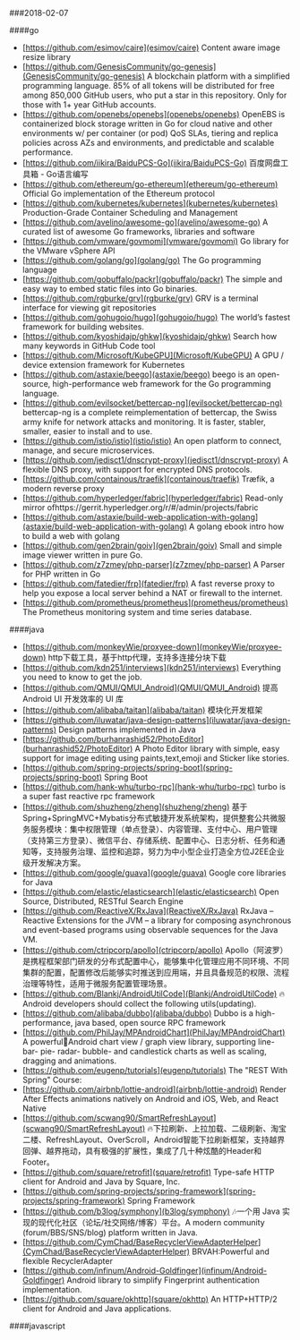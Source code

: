 ###2018-02-07

####go
* [https://github.com/esimov/caire](esimov/caire) Content aware image resize library
* [https://github.com/GenesisCommunity/go-genesis](GenesisCommunity/go-genesis) A blockchain platform with a simplified programming language. 85% of all tokens will be distributed for free among 850,000 GitHub users, who put a star in this repository. Only for those with 1+ year GitHub accounts.
* [https://github.com/openebs/openebs](openebs/openebs) OpenEBS is containerized block storage written in Go for cloud native and other environments w/ per container (or pod) QoS SLAs, tiering and replica policies across AZs and environments, and predictable and scalable performance.
* [https://github.com/iikira/BaiduPCS-Go](iikira/BaiduPCS-Go) 百度网盘工具箱 - Go语言编写
* [https://github.com/ethereum/go-ethereum](ethereum/go-ethereum) Official Go implementation of the Ethereum protocol
* [https://github.com/kubernetes/kubernetes](kubernetes/kubernetes) Production-Grade Container Scheduling and Management
* [https://github.com/avelino/awesome-go](avelino/awesome-go) A curated list of awesome Go frameworks, libraries and software
* [https://github.com/vmware/govmomi](vmware/govmomi) Go library for the VMware vSphere API
* [https://github.com/golang/go](golang/go) The Go programming language
* [https://github.com/gobuffalo/packr](gobuffalo/packr) The simple and easy way to embed static files into Go binaries.
* [https://github.com/rgburke/grv](rgburke/grv) GRV is a terminal interface for viewing git repositories
* [https://github.com/gohugoio/hugo](gohugoio/hugo) The world’s fastest framework for building websites.
* [https://github.com/kyoshidajp/ghkw](kyoshidajp/ghkw) Search how many keywords in GitHub Code tool
* [https://github.com/Microsoft/KubeGPU](Microsoft/KubeGPU) A GPU / device extension framework for Kubernetes
* [https://github.com/astaxie/beego](astaxie/beego) beego is an open-source, high-performance web framework for the Go programming language.
* [https://github.com/evilsocket/bettercap-ng](evilsocket/bettercap-ng) bettercap-ng is a complete reimplementation of bettercap, the Swiss army knife for network attacks and monitoring. It is faster, stabler, smaller, easier to install and to use.
* [https://github.com/istio/istio](istio/istio) An open platform to connect, manage, and secure microservices.
* [https://github.com/jedisct1/dnscrypt-proxy](jedisct1/dnscrypt-proxy) A flexible DNS proxy, with support for encrypted DNS protocols.
* [https://github.com/containous/traefik](containous/traefik) Træfik, a modern reverse proxy
* [https://github.com/hyperledger/fabric](hyperledger/fabric) Read-only mirror ofhttps://gerrit.hyperledger.org/r/#/admin/projects/fabric
* [https://github.com/astaxie/build-web-application-with-golang](astaxie/build-web-application-with-golang) A golang ebook intro how to build a web with golang
* [https://github.com/gen2brain/goiv](gen2brain/goiv) Small and simple image viewer written in pure Go.
* [https://github.com/z7zmey/php-parser](z7zmey/php-parser) A Parser for PHP written in Go
* [https://github.com/fatedier/frp](fatedier/frp) A fast reverse proxy to help you expose a local server behind a NAT or firewall to the internet.
* [https://github.com/prometheus/prometheus](prometheus/prometheus) The Prometheus monitoring system and time series database.

####java
* [https://github.com/monkeyWie/proxyee-down](monkeyWie/proxyee-down) http下载工具，基于http代理，支持多连接分块下载
* [https://github.com/kdn251/interviews](kdn251/interviews) Everything you need to know to get the job.
* [https://github.com/QMUI/QMUI_Android](QMUI/QMUI_Android) 提高 Android UI 开发效率的 UI 库
* [https://github.com/alibaba/taitan](alibaba/taitan) 模块化开发框架
* [https://github.com/iluwatar/java-design-patterns](iluwatar/java-design-patterns) Design patterns implemented in Java
* [https://github.com/burhanrashid52/PhotoEditor](burhanrashid52/PhotoEditor) A Photo Editor library with simple, easy support for image editing using paints,text,emoji and Sticker like stories.
* [https://github.com/spring-projects/spring-boot](spring-projects/spring-boot) Spring Boot
* [https://github.com/hank-whu/turbo-rpc](hank-whu/turbo-rpc) turbo is a super fast reactive rpc framework
* [https://github.com/shuzheng/zheng](shuzheng/zheng) 基于Spring+SpringMVC+Mybatis分布式敏捷开发系统架构，提供整套公共微服务服务模块：集中权限管理（单点登录）、内容管理、支付中心、用户管理（支持第三方登录）、微信平台、存储系统、配置中心、日志分析、任务和通知等，支持服务治理、监控和追踪，努力为中小型企业打造全方位J2EE企业级开发解决方案。
* [https://github.com/google/guava](google/guava) Google core libraries for Java
* [https://github.com/elastic/elasticsearch](elastic/elasticsearch) Open Source, Distributed, RESTful Search Engine
* [https://github.com/ReactiveX/RxJava](ReactiveX/RxJava) RxJava – Reactive Extensions for the JVM – a library for composing asynchronous and event-based programs using observable sequences for the Java VM.
* [https://github.com/ctripcorp/apollo](ctripcorp/apollo) Apollo（阿波罗）是携程框架部门研发的分布式配置中心，能够集中化管理应用不同环境、不同集群的配置，配置修改后能够实时推送到应用端，并且具备规范的权限、流程治理等特性，适用于微服务配置管理场景。
* [https://github.com/Blankj/AndroidUtilCode](Blankj/AndroidUtilCode) 🔥Android developers should collect the following utils(updating).
* [https://github.com/alibaba/dubbo](alibaba/dubbo) Dubbo is a high-performance, java based, open source RPC framework
* [https://github.com/PhilJay/MPAndroidChart](PhilJay/MPAndroidChart) A powerful🚀Android chart view / graph view library, supporting line- bar- pie- radar- bubble- and candlestick charts as well as scaling, dragging and animations.
* [https://github.com/eugenp/tutorials](eugenp/tutorials) The "REST With Spring" Course:
* [https://github.com/airbnb/lottie-android](airbnb/lottie-android) Render After Effects animations natively on Android and iOS, Web, and React Native
* [https://github.com/scwang90/SmartRefreshLayout](scwang90/SmartRefreshLayout) 🔥下拉刷新、上拉加载、二级刷新、淘宝二楼、RefreshLayout、OverScroll，Android智能下拉刷新框架，支持越界回弹、越界拖动，具有极强的扩展性，集成了几十种炫酷的Header和 Footer。
* [https://github.com/square/retrofit](square/retrofit) Type-safe HTTP client for Android and Java by Square, Inc.
* [https://github.com/spring-projects/spring-framework](spring-projects/spring-framework) Spring Framework
* [https://github.com/b3log/symphony](b3log/symphony) 🎶一个用 Java 实现的现代化社区（论坛/社交网络/博客）平台。A modern community (forum/BBS/SNS/blog) platform written in Java.
* [https://github.com/CymChad/BaseRecyclerViewAdapterHelper](CymChad/BaseRecyclerViewAdapterHelper) BRVAH:Powerful and flexible RecyclerAdapter
* [https://github.com/infinum/Android-Goldfinger](infinum/Android-Goldfinger) Android library to simplify Fingerprint authentication implementation.
* [https://github.com/square/okhttp](square/okhttp) An HTTP+HTTP/2 client for Android and Java applications.

####javascript
